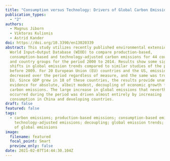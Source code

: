 ```yaml
---
title: "Consumption versus Technology: Drivers of Global Carbon Emissions 2000–2014"
publication_types:
  - "2"
authors:
  - Magnus Jiborn
  - Viktoras Kulionis
  - Astrid Kander
doi: https://doi.org/10.3390/en13020339
abstract: This study utilizes recently published environmental extensions to the
  World Input–Output Database (WIOD) to compare production-based,
  consumption-based and technology-adjusted carbon emissions for 44 countries
  and country groups for the period 2000 to 2014. Results show some significant
  shifts in global emission trends compared to similar studies of the period
  before 2009. For 20 European Union (EU) countries and the US, emissions
  decreased over the period regardless of measure, and the same was true for the
  EU. Since GDP grew in 18 of these countries, the results provide unambiguous
  evidence for absolute, albeit modest, decoupling of economic growth from
  carbon emissions. The large increase in global emissions that nevertheless
  occurred during the period was driven almost entirely by increasing
  consumption in China and developing countries.
draft: false
featured: false
tags:
  - carbon emissions; production-based emissions; consumption-based emissions;
    technology-adjusted emissions; decoupling; global emission trends; drivers
    of global emissions
image:
  filename: featured
  focal_point: Smart
  preview_only: false
date: 2021-02-07T14:44:30.104Z
---
```


